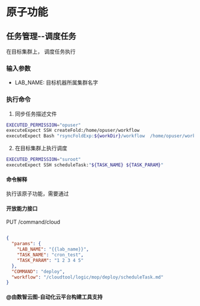 # 原子功能

## 任务管理--调度任务

在目标集群上， 调度任务执行

### 输入参数

* LAB_NAME:  目标机器所属集群名字

### 执行命令

1. 同步任务描述文件

```bash
EXECUTED_PERMISSION="opuser"
executeExpect SSH createFold:/home/opuser/workflow
executeExpect Bash "rsyncFoldExp:${workDir}/workflow  /home/opuser/workflow"
```

2. 在目标集群上执行调度

```bash
EXECUTED_PERMISSION="suroot"
executeExpect SSH scheduleTask:"${TASK_NAME} ${TASK_PARAM}"
```

#### 命令解释

执行该原子功能，需要通过

#### 开放能力接口

PUT /command/cloud

```json

{
  "params": {
    "LAB_NAME": "{{lab_name}}",
    "TASK_NAME": "cron_test",
    "TASK_PARAM": "1 2 3 4 5"
  },
  "COMMAND": "deploy",
  "workflow": "/cloudtool/logic/mop/deploy/scheduleTask.md"
}
```

#### @由数智云图-自动化云平台构建工具支持